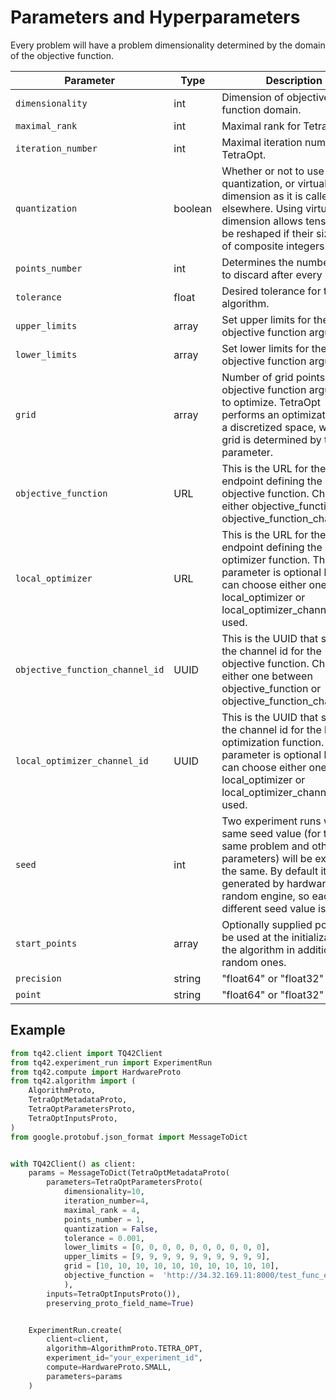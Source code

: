 # Parameters and Hyperparameters
Every problem will have a problem dimensionality determined by the domain of the objective function.

| Parameter                        | Type    | Description                                                                                                                                                                                                         |
|----------------------------------|---------|---------------------------------------------------------------------------------------------------------------------------------------------------------------------------------------------------------------------|
| `dimensionality`                 | int     | Dimension of objective function domain.                                                                                                                                                                             |
| `maximal_rank`                   | int     | Maximal rank for TetraOpt.                                                                                                                                                                                          |
| `iteration_number`               | int     | Maximal iteration number for TetraOpt.                                                                                                                                                                              |
| `quantization`                   | boolean | Whether or not to use quantization, or virtual dimension as it is called elsewhere. Using virtual dimension allows tensors to be reshaped if their sizes are of composite integers.                                 |
| `points_number`                  | int     | Determines the number points to discard after every iteration.                                                                                                                                                      |
| `tolerance`                      | float   | Desired tolerance for the algorithm.                                                                                                                                                                                |
| `upper_limits`                   | array   | Set upper limits for the objective function arguments.                                                                                                                                                              |
| `lower_limits`                   | array   | Set lower limits for the objective function arguments.                                                                                                                                                              |
| `grid`                           | array   | Number of grid points for the objective function arguments to optimize. TetraOpt performs an optimization over a discretized space, whose grid is determined by this parameter.                                     |
| `objective_function`             | URL     | This is the URL for the endpoint defining the objective function. Choose either objective_function or objective_function_channel id.                                                                                |                                                                                                                                                  | 
| `local_optimizer`                | URL     | This is the URL for the endpoint defining the local optimizer function. This parameter is optional but you can choose either one of local_optimizer or local_optimizer_channel_id if used.                          | 
| `objective_function_channel_id ` | UUID    | This is the UUID that serves as the channel id for the objective function.  Choose either one between objective_function or objective_function_channel_id.                                                          |
| `local_optimizer_channel_id`     | UUID    | This is the UUID that serves as the channel id for the local optimization function. This parameter is optional but you can choose either one of local_optimizer or local_optimizer_channel id if used.              |                                                                                                                       | 
| `seed`                           | int     | Two experiment runs with the same seed value (for the same problem and other parameters) will be exactly the same. By default it is generated by hardware random engine, so each time different seed value is used. | 
| `start_points`                   | array   | Optionally supplied points to be used at the initialization of the algorithm in addition to the random ones.                                                                                                        | 
| `precision`                      | string  | "float64" or "float32"                                                                                                                                                                                              | 
| `point`                          | string  | "float64" or "float32"                                                                                                                                                                                              | 

## Example
```python
from tq42.client import TQ42Client
from tq42.experiment_run import ExperimentRun
from tq42.compute import HardwareProto
from tq42.algorithm import (
    AlgorithmProto,
    TetraOptMetadataProto,
    TetraOptParametersProto,
    TetraOptInputsProto,
)
from google.protobuf.json_format import MessageToDict


with TQ42Client() as client:
    params = MessageToDict(TetraOptMetadataProto(
        parameters=TetraOptParametersProto(
            dimensionality=10,
            iteration_number=4,
            maximal_rank = 4,
            points_number = 1,
            quantization = False,
            tolerance = 0.001,
            lower_limits = [0, 0, 0, 0, 0, 0, 0, 0, 0, 0],
            upper_limits = [9, 9, 9, 9, 9, 9, 9, 9, 9, 9],
            grid = [10, 10, 10, 10, 10, 10, 10, 10, 10, 10],
            objective_function =  'http://34.32.169.11:8000/test_func_eval/Ackley/'
            ),
        inputs=TetraOptInputsProto()),
        preserving_proto_field_name=True)


    ExperimentRun.create(
        client=client,
        algorithm=AlgorithmProto.TETRA_OPT,
        experiment_id="your_experiment_id",
        compute=HardwareProto.SMALL,
        parameters=params
    )
```